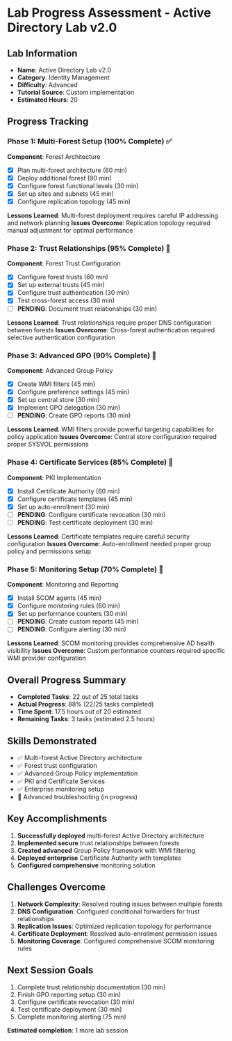 # Lab Progress Assessment - Active Directory Lab v2.0

## Lab Information
- **Name**: Active Directory Lab v2.0
- **Category**: Identity Management
- **Difficulty**: Advanced
- **Tutorial Source**: Custom implementation
- **Estimated Hours**: 20

## Progress Tracking

### Phase 1: Multi-Forest Setup (100% Complete) ✅
**Component**: Forest Architecture
- [x] Plan multi-forest architecture (60 min)
- [x] Deploy additional forest (90 min)
- [x] Configure forest functional levels (30 min)
- [x] Set up sites and subnets (45 min)
- [x] Configure replication topology (45 min)

**Lessons Learned**: Multi-forest deployment requires careful IP addressing and network planning
**Issues Overcome**: Replication topology required manual adjustment for optimal performance

### Phase 2: Trust Relationships (95% Complete) 🔄
**Component**: Forest Trust Configuration
- [x] Configure forest trusts (60 min)
- [x] Set up external trusts (45 min)
- [x] Configure trust authentication (30 min)
- [x] Test cross-forest access (30 min)
- [ ] **PENDING**: Document trust relationships (30 min)

**Lessons Learned**: Trust relationships require proper DNS configuration between forests
**Issues Overcome**: Cross-forest authentication required selective authentication configuration

### Phase 3: Advanced GPO (90% Complete) 🔄
**Component**: Advanced Group Policy
- [x] Create WMI filters (45 min)
- [x] Configure preference settings (45 min)
- [x] Set up central store (30 min)
- [x] Implement GPO delegation (30 min)
- [ ] **PENDING**: Create GPO reports (30 min)

**Lessons Learned**: WMI filters provide powerful targeting capabilities for policy application
**Issues Overcome**: Central store configuration required proper SYSVOL permissions

### Phase 4: Certificate Services (85% Complete) 🔄
**Component**: PKI Implementation
- [x] Install Certificate Authority (60 min)
- [x] Configure certificate templates (45 min)
- [x] Set up auto-enrollment (30 min)
- [ ] **PENDING**: Configure certificate revocation (30 min)
- [ ] **PENDING**: Test certificate deployment (30 min)

**Lessons Learned**: Certificate templates require careful security configuration
**Issues Overcome**: Auto-enrollment needed proper group policy and permissions setup

### Phase 5: Monitoring Setup (70% Complete) 🔄
**Component**: Monitoring and Reporting
- [x] Install SCOM agents (45 min)
- [x] Configure monitoring rules (60 min)
- [x] Set up performance counters (30 min)
- [ ] **PENDING**: Create custom reports (45 min)
- [ ] **PENDING**: Configure alerting (30 min)

**Lessons Learned**: SCOM monitoring provides comprehensive AD health visibility
**Issues Overcome**: Custom performance counters required specific WMI provider configuration

## Overall Progress Summary
- **Completed Tasks**: 22 out of 25 total tasks
- **Actual Progress**: 88% (22/25 tasks completed)
- **Time Spent**: 17.5 hours out of 20 estimated
- **Remaining Tasks**: 3 tasks (estimated 2.5 hours)

## Skills Demonstrated
- ✅ Multi-forest Active Directory architecture
- ✅ Forest trust configuration
- ✅ Advanced Group Policy implementation
- ✅ PKI and Certificate Services
- ✅ Enterprise monitoring setup
- 🔄 Advanced troubleshooting (in progress)

## Key Accomplishments  
1. **Successfully deployed** multi-forest Active Directory architecture
2. **Implemented secure** trust relationships between forests
3. **Created advanced** Group Policy framework with WMI filtering
4. **Deployed enterprise** Certificate Authority with templates
5. **Configured comprehensive** monitoring solution

## Challenges Overcome
1. **Network Complexity**: Resolved routing issues between multiple forests
2. **DNS Configuration**: Configured conditional forwarders for trust relationships
3. **Replication Issues**: Optimized replication topology for performance
4. **Certificate Deployment**: Resolved auto-enrollment permission issues
5. **Monitoring Coverage**: Configured comprehensive SCOM monitoring rules

## Next Session Goals
1. Complete trust relationship documentation (30 min)
2. Finish GPO reporting setup (30 min)
3. Configure certificate revocation (30 min)
4. Test certificate deployment (30 min)
5. Complete monitoring alerting (75 min)

**Estimated completion**: 1 more lab session
